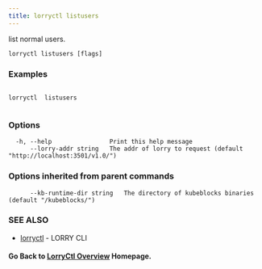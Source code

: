 ```yaml
---
title: lorryctl listusers
---
```


list normal users.

```
lorryctl listusers [flags]
```

### Examples

```

lorryctl  listusers 
  
```

### Options

```
  -h, --help                Print this help message
      --lorry-addr string   The addr of lorry to request (default "http://localhost:3501/v1.0/")
```

### Options inherited from parent commands

```
      --kb-runtime-dir string   The directory of kubeblocks binaries (default "/kubeblocks/")
```

### SEE ALSO

* [lorryctl](lorryctl.md)	 - LORRY CLI

#### Go Back to [LorryCtl Overview](cli.md) Homepage.

